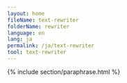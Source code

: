 ```yaml
---
layout: home
fileName: text-rewriter
folderName: rewriter
language: en
lang: ja
permalink: /ja/text-rewriter
tool: text-rewriter
---
```

{% include section/paraphrase.html %}
